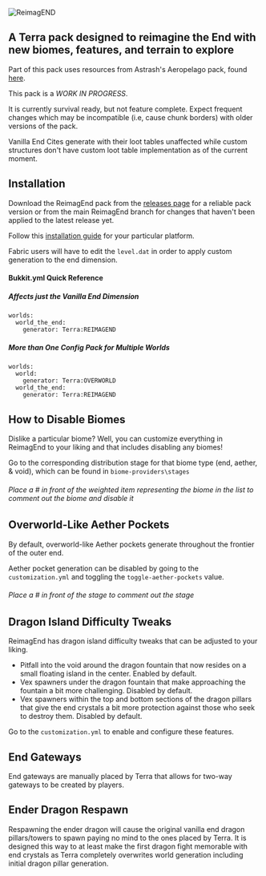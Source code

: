 ![ReimagEND](https://github.com/user-attachments/assets/c407dcf6-ae98-4a7b-8db8-36b41d3ee7d3)

## A Terra pack designed to reimagine the End with new biomes, features, and terrain to explore

Part of this pack uses resources from Astrash's Aeropelago pack, found [here](https://github.com/Astrashh/Aeropelago).

This pack is a *WORK IN PROGRESS*.  

It is currently survival ready, but not feature complete. Expect frequent changes which may be incompatible (i.e, cause chunk borders) with older versions of the pack. 

Vanilla End Cites generate with their loot tables unaffected while custom structures don't have custom loot table implementation as of the current moment.

## Installation
Download the ReimagEnd pack from the [releases page](https://github.com/PolyhedralDev/ReimagEND/releases) for a reliable pack version 
or from the main ReimagEnd branch for changes that haven't been applied to the latest release yet.

Follow this [installation guide](https://terra.polydev.org/install/index.html) for your particular platform.

Fabric users will have to edit the `level.dat` in order to apply custom generation to the end dimension.

#### Bukkit.yml Quick Reference 
##### Affects just the Vanilla End Dimension
```
worlds:
  world_the_end:
    generator: Terra:REIMAGEND
```
##### More than One Config Pack for Multiple Worlds 
```
worlds:
  world:
    generator: Terra:OVERWORLD
  world_the_end:
    generator: Terra:REIMAGEND
```

## How to Disable Biomes
Dislike a particular biome? 
Well, you can customize everything in ReimagEnd to your liking and that includes disabling any biomes!

Go to the corresponding distribution stage for that biome type (end, aether, & void), which can be found in `biome-providers\stages`
###### Place a # in front of the weighted item representing the biome in the list to comment out the biome and disable it

## Overworld-Like Aether Pockets
By default, overworld-like Aether pockets generate throughout the frontier of the outer end. 

Aether pocket generation can be disabled by going to the `customization.yml` and toggling the `toggle-aether-pockets` value.
###### Place a # in front of the stage to comment out the stage

## Dragon Island Difficulty Tweaks
ReimagEnd has dragon island difficulty tweaks that can be adjusted to your liking.
- Pitfall into the void around the dragon fountain that now resides on a small floating island in the center. Enabled by default.
- Vex spawners under the dragon fountain that make approaching the fountain a bit more challenging. Disabled by default.
- Vex spawners within the top and bottom sections of the dragon pillars that give the end crystals a bit more protection against those who seek to destroy them. Disabled by default.

Go to the `customization.yml` to enable and configure these features.

## End Gateways
End gateways are manually placed by Terra that allows for two-way gateways to be created by players.

## Ender Dragon Respawn
Respawning the ender dragon will cause the original vanilla end dragon pillars/towers to spawn paying no mind to the ones placed
by Terra. It is designed this way to at least make the first dragon fight memorable with end crystals as Terra completely overwrites
world generation including initial dragon pillar generation.
